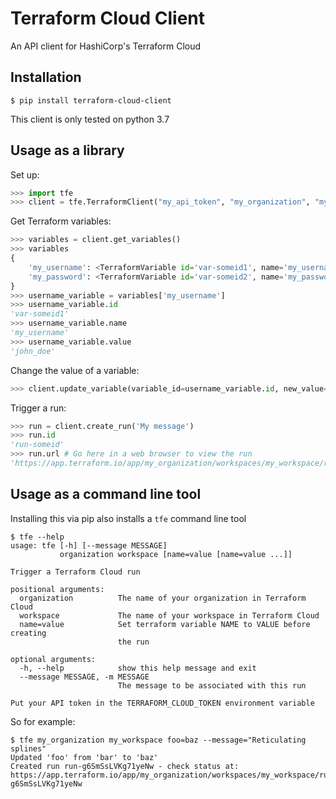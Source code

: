 # Terraform Cloud Client

An API client for HashiCorp's Terraform Cloud

## Installation

```
$ pip install terraform-cloud-client
```

This client is only tested on python 3.7

## Usage as a library

Set up:

```python
>>> import tfe
>>> client = tfe.TerraformClient("my_api_token", "my_organization", "my_workspace")
```

Get Terraform variables:

```python
>>> variables = client.get_variables()
>>> variables
{
    'my_username': <TerraformVariable id='var-someid1', name='my_username', value='john_doe'>,
    'my_password': <TerraformVariable id='var-someid2', name='my_password', sensitive>,
}
>>> username_variable = variables['my_username']
>>> username_variable.id
'var-someid1'
>>> username_variable.name
'my_username'
>>> username_variable.value
'john_doe'
```

Change the value of a variable:

```python
>>> client.update_variable(variable_id=username_variable.id, new_value='jane_doe')
```

Trigger a run:

```python
>>> run = client.create_run('My message')
>>> run.id
'run-someid'
>>> run.url # Go here in a web browser to view the run
'https://app.terraform.io/app/my_organization/workspaces/my_workspace/runs/run-someid'
```

## Usage as a command line tool

Installing this via pip also installs a `tfe` command line tool

```
$ tfe --help
usage: tfe [-h] [--message MESSAGE]
           organization workspace [name=value [name=value ...]]

Trigger a Terraform Cloud run

positional arguments:
  organization          The name of your organization in Terraform Cloud
  workspace             The name of your workspace in Terraform Cloud
  name=value            Set terraform variable NAME to VALUE before creating
                        the run

optional arguments:
  -h, --help            show this help message and exit
  --message MESSAGE, -m MESSAGE
                        The message to be associated with this run

Put your API token in the TERRAFORM_CLOUD_TOKEN environment variable
```

So for example:

```
$ tfe my_organization my_workspace foo=baz --message="Reticulating splines"
Updated 'foo' from 'bar' to 'baz'
Created run run-g6SmSsLVKg71yeNw - check status at: https://app.terraform.io/app/my_organization/workspaces/my_workspace/runs/run-g6SmSsLVKg71yeNw
```

